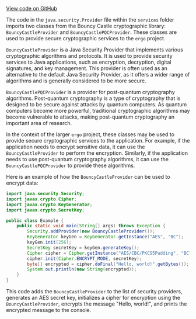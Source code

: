 [View code on GitHub](https://github.com/ergoplatform/ergo/.autodoc/docs/json/target/streams/_global/assemblyOption/_global/streams/assembly/95350ae01e4bf3b52838808509577fb5ef1a46b6_ed564ade61defca27e26fb1378a70b22831fc5c1_da39a3ee5e6b4b0d3255bfef95601890afd80709/META-INF)

The code in the `java.security.Provider` file within the `services` folder imports two classes from the Bouncy Castle cryptographic library: `BouncyCastleProvider` and `BouncyCastlePQCProvider`. These classes are used to provide secure cryptographic services to the `ergo` project.

`BouncyCastleProvider` is a Java Security Provider that implements various cryptographic algorithms and protocols. It is used to provide security services to Java applications, such as encryption, decryption, digital signatures, and key management. This provider is often used as an alternative to the default Java Security Provider, as it offers a wider range of algorithms and is generally considered to be more secure.

`BouncyCastlePQCProvider` is a provider for post-quantum cryptography algorithms. Post-quantum cryptography is a type of cryptography that is designed to be secure against attacks by quantum computers. As quantum computers become more powerful, traditional cryptographic algorithms may become vulnerable to attacks, making post-quantum cryptography an important area of research.

In the context of the larger `ergo` project, these classes may be used to provide secure cryptographic services to the application. For example, if the application needs to encrypt sensitive data, it can use the `BouncyCastleProvider` to perform the encryption. Similarly, if the application needs to use post-quantum cryptography algorithms, it can use the `BouncyCastlePQCProvider` to provide these algorithms.

Here is an example of how the `BouncyCastleProvider` can be used to encrypt data:

```java
import java.security.Security;
import javax.crypto.Cipher;
import javax.crypto.KeyGenerator;
import javax.crypto.SecretKey;

public class Example {
    public static void main(String[] args) throws Exception {
        Security.addProvider(new BouncyCastleProvider());
        KeyGenerator keyGen = KeyGenerator.getInstance("AES", "BC");
        keyGen.init(256);
        SecretKey secretKey = keyGen.generateKey();
        Cipher cipher = Cipher.getInstance("AES/CBC/PKCS5Padding", "BC");
        cipher.init(Cipher.ENCRYPT_MODE, secretKey);
        byte[] encrypted = cipher.doFinal("Hello, world!".getBytes());
        System.out.println(new String(encrypted));
    }
}
```

This code adds the `BouncyCastleProvider` to the list of security providers, generates an AES secret key, initializes a cipher for encryption using the `BouncyCastleProvider`, encrypts the message "Hello, world!", and prints the encrypted message to the console.
